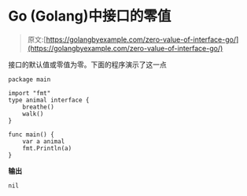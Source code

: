 # Go (Golang)中接口的零值

> 原文:[https://golangbyexample.com/zero-value-of-interface-go/](https://golangbyexample.com/zero-value-of-interface-go/)

接口的默认值或零值为零。下面的程序演示了这一点

```
package main

import "fmt"
type animal interface {
    breathe()
    walk()
}

func main() {
    var a animal
    fmt.Println(a)
}
```

**输出**

```
nil
```